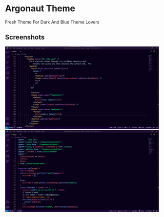 # Argonaut Theme

Fresh Theme For Dark And Blue Theme Lovers

## Screenshots

![](screenshots/Screenshot2.png)
![](screenshots/Screenshot1.png)
